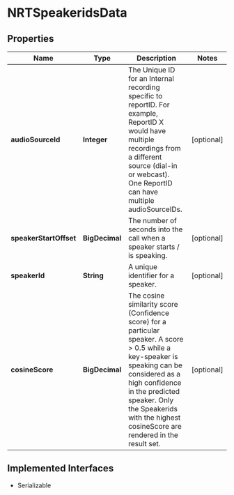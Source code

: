 

# NRTSpeakeridsData


## Properties

Name | Type | Description | Notes
------------ | ------------- | ------------- | -------------
**audioSourceId** | **Integer** | The Unique ID for an Internal recording specific to reportID. For example, ReportID X would have multiple recordings from a different source (dial-in or webcast). One ReportID can have multiple audioSourceIDs. |  [optional]
**speakerStartOffset** | **BigDecimal** | The number of seconds into the call when a speaker starts / is speaking. |  [optional]
**speakerId** | **String** | A unique identifier for a speaker. |  [optional]
**cosineScore** | **BigDecimal** | The cosine similarity score (Confidence score)  for a particular speaker.  A score &gt; 0.5 while a key-speaker is speaking can be considered as a high confidence in the predicted speaker.  Only the Speakerids with the highest cosineScore are rendered in the result set. |  [optional]


## Implemented Interfaces

* Serializable


